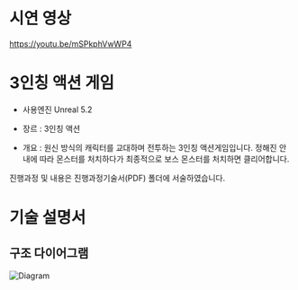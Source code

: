 # 시연 영상
https://youtu.be/mSPkphVwWP4

# 3인칭 액션 게임
- 사용엔진 Unreal 5.2
  
- 장르 : 3인칭 액션

- 개요 : 원신 방식의 캐릭터를 교대하며 전투하는 3인칭 액션게임입니다. 정해진 안내에 따라 몬스터를 처치하다가 최종적으로 보스 몬스터를 처치하면 클리어합니다.

진행과정 및 내용은 진행과정기술서(PDF) 폴더에 서술하였습니다. 
 
# 기술 설명서
## 구조 다이어그램
![Diagram](https://github.com/sfc7/Action/assets/124154607/e97dcd46-717a-4c77-9a48-6f0e8cc26091)

